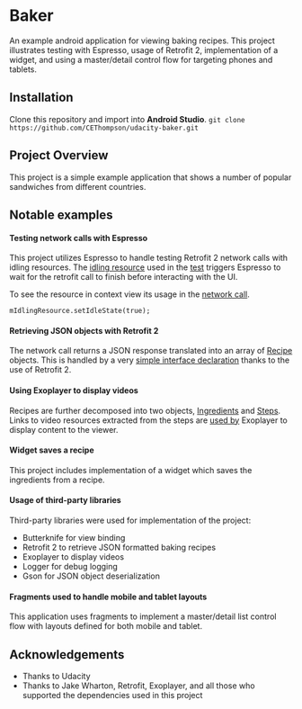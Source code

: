 # Baker

An example android application for viewing baking recipes. This project illustrates testing with Espresso, usage of Retrofit 2, implementation of a widget, and using a master/detail control flow for targeting phones and tablets.

## Installation

Clone this repository and import into **Android Studio**.
`git clone https://github.com/CEThompson/udacity-baker.git`

## Project Overview
This project is a simple example application that shows a number of popular sandwiches from different countries.

## Notable examples

#### Testing network calls with Espresso

This project utilizes Espresso to handle testing Retrofit 2 network calls with idling resources. The [idling resource](https://github.com/CEThompson/udacity-baker/blob/master/app/src/main/java/com/example/android/baking/test/SimpleIdlingResource.java) used in the [test](https://github.com/CEThompson/udacity-baker/blob/master/app/src/androidTest/java/com/example/android/baking/IdlingSelectRecipeScreenTest.java) triggers Espresso to wait for the retrofit call to finish before interacting with the UI.  

To see the resource in context view its usage in the [network call](https://github.com/CEThompson/udacity-baker/blob/4f95d8faee1d489e36eb76f7918b5497375a123a/app/src/main/java/com/example/android/baking/fragments/SelectRecipeFragment.java#L153-L179).

`mIdlingResource.setIdleState(true);`

#### Retrieving JSON objects with Retrofit 2
The network call returns a JSON response translated into an array of [Recipe](https://github.com/CEThompson/udacity-baker/blob/master/app/src/main/java/com/example/android/baking/data/Recipe.java) objects. This is handled by a very [simple interface declaration](https://github.com/CEThompson/udacity-baker/blob/master/app/src/main/java/com/example/android/baking/services/GetRecipesService.java) thanks to the use of Retrofit 2.

#### Using Exoplayer to display videos
Recipes are further decomposed into two objects, [Ingredients](https://github.com/CEThompson/udacity-baker/blob/master/app/src/main/java/com/example/android/baking/data/Ingredient.java) and [Steps](https://github.com/CEThompson/udacity-baker/blob/master/app/src/main/java/com/example/android/baking/data/Step.java). Links to video resources extracted from the steps are [used by](https://github.com/CEThompson/udacity-baker/blob/b1f44d60fb5b061bf4a53e4c17321a92119bff55/app/src/main/java/com/example/android/baking/fragments/ViewStepFragment.java#L217-L245) Exoplayer to display content to the viewer.

#### Widget saves a recipe
This project includes implementation of a widget which saves the ingredients from a recipe.

#### Usage of third-party libraries

Third-party libraries were used for implementation of the project:
* Butterknife for view binding 
* Retrofit 2 to retrieve JSON formatted baking recipes
* Exoplayer to display videos
* Logger for debug logging
* Gson for JSON object deserialization

#### Fragments used to handle mobile and tablet layouts
This application uses fragments to implement a master/detail list control flow with layouts defined for both mobile and tablet.

## Acknowledgements
* Thanks to Udacity
* Thanks to Jake Wharton, Retrofit, Exoplayer, and all those who supported the dependencies used in this project









